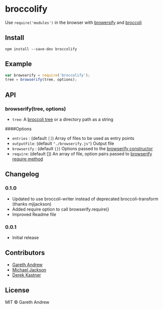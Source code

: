 # broccolify

Use `require('modules')` in the browser with
[browersify](https://https://github.com/substack/node-browserify)
and [broccoli](https://github.com/joliss/broccoli)

## Install

```
npm install --save-dev broccolify
```


## Example

```js
var browserify = require('broccolify');
tree = browserify(tree, options);
```


## API

### browserify(tree, options)

* `tree`: A [broccoli tree](https://github.com/broccolijs/broccoli#plugin-api-specification) or a directory path as a string

####Options

* `entries` : (default `[]`) Array of files to be used as entry points
* `outputFile`: (default `"./browserify.js"`) Output file
* `browserify` : (default `{}`) Options passed to the [browserify constructor](https://github.com/substack/node-browserify#var-b--browserifyfiles-or-opts)
* `require`: (default []) An array of file, option pairs
passed to [browserify require
method](https://github.com/substack/node-browserify#brequirefile-opts)

## Changelog

### 0.1.0

* Updated to use broccoli-writer instead of deprecated broccoli-transform (thanks mjijackson)
* Added require option to call browserify.require()
* Improved Readme file

### 0.0.1

* Initial release


## Contributors

* [Gareth Andrew](http://github.com/gingerhendrix)
* [Michael Jackson](http://github.com/mjijackson)
* [Derek Kastner](https://github.com/dkastner)


## License

MIT © Gareth Andrew
